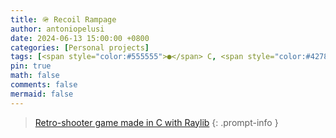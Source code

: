 ```yaml
---
title: 🪖 Recoil Rampage
author: antoniopelusi
date: 2024-06-13 15:00:00 +0800
categories: [Personal projects]
tags: [<span style="color:#555555">●</span> C, <span style="color:#42781a">●</span> Makefile]
pin: true
math: false
comments: false
mermaid: false
---
```


[GithubLink]: https://github.com/antoniopelusi/Recoil-Rampage

> [Retro-shooter game made in C with Raylib][GithubLink]
{: .prompt-info }
